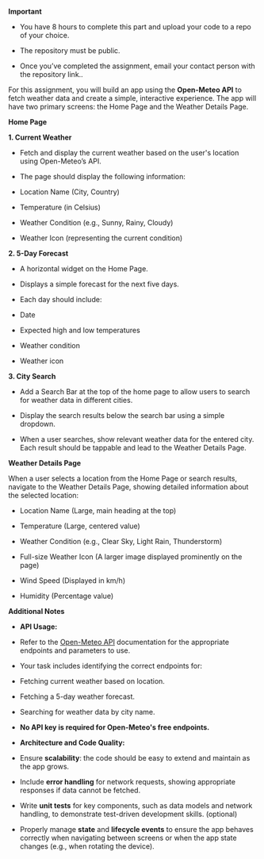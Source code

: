 **Important**

-   You have 8 hours to complete this part and upload your code to a repo of your choice.
    
-   The repository must be public.
    
-   Once you’ve completed the assignment, email your contact person with the repository link..
    

For this assignment, you will build an app using the  **Open-Meteo API**  to fetch weather data and create a simple, interactive experience. The app will have two primary screens: the Home Page and the Weather Details Page.

  

**Home Page**

  

**1. Current Weather**

-   Fetch and display the current weather based on the user's location using Open-Meteo’s API.
    
-   The page should display the following information:
    

-   Location Name (City, Country)
    
-   Temperature (in Celsius)
    
-   Weather Condition (e.g., Sunny, Rainy, Cloudy)
    
-   Weather Icon (representing the current condition)
    

**2. 5-Day Forecast**

-   A horizontal widget on the Home Page.
    
-   Displays a simple forecast for the next five days.
    
-   Each day should include:
    

-   Date
    
-   Expected high and low temperatures
    
-   Weather condition
    
-   Weather icon
    

**3. City Search**

-   Add a Search Bar at the top of the home page to allow users to search for weather data in different cities.
    
-   Display the search results below the search bar using a simple dropdown.
    
-   When a user searches, show relevant weather data for the entered city. Each result should be tappable and lead to the Weather Details Page.
    

  

**Weather Details Page**

When a user selects a location from the Home Page or search results, navigate to the Weather Details Page, showing detailed information about the selected location:

-   Location Name (Large, main heading at the top)
    
-   Temperature (Large, centered value)
    
-   Weather Condition (e.g., Clear Sky, Light Rain, Thunderstorm)
    
-   Full-size Weather Icon (A larger image displayed prominently on the page)
    
-   Wind Speed (Displayed in km/h)
    
-   Humidity (Percentage value)
    

  

**Additional Notes**

-   **API Usage:**
    

-   Refer to the  [Open-Meteo API](https://dk4ctf04.eu1.hs-sales-engage.com/Ctc/UE+23284/dk4CTF04/JkM2-6qcW6N1vHY6lZ3kCN4NbWSnR58mWW4bfKWc3BPl0fN4NH790GFQDFW8mzJ1f6ZmLJgN4KQk42NwBZJW2-Pn9v8FdZq1VDbySt2r-MdRW177Q6r4_hW0KW2Q7nwL3ys9ftW7Hp2qd31Y-63W79GbD97tZ71kN12CgvYZF4hfW3KCTRK24cvPlW6lqsNG6QcQSDVyb5466mNZj6W53PQ177XrmyrW6DdsgP4YH5jBN5NmBJXM6hxvW7X7Y0n4sqMh6W3N-DHs2bLc_xW10KDL-6jh0fWW7FW5db15mCVmf8GP4WW04) documentation for the appropriate endpoints and parameters to use.
    
-   Your task includes identifying the correct endpoints for:
    

-   Fetching current weather based on location.
    
-   Fetching a 5-day weather forecast.
    
-   Searching for weather data by city name.
    

-   **No API key is required for Open-Meteo's free endpoints.**
    

-   **Architecture and Code Quality:**
    

-   Ensure  **scalability**: the code should be easy to extend and maintain as the app grows.
    
-   Include  **error handling**  for network requests, showing appropriate responses if data cannot be fetched.
    
-   Write  **unit tests**  for key components, such as data models and network handling, to demonstrate test-driven development skills. (optional)
    
-   Properly manage  **state**  and  **lifecycle events**  to ensure the app behaves correctly when navigating between screens or when the app state changes (e.g., when rotating the device).
